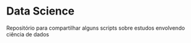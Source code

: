 # Data Science
Repositório para compartilhar alguns scripts sobre estudos envolvendo ciência de dados
